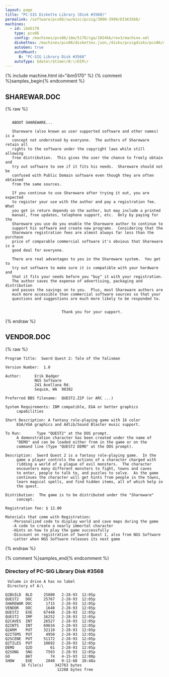 ```yaml
---
layout: page
title: "PC-SIG Diskette Library (Disk #3568)"
permalink: /software/pcx86/sw/misc/pcsig/3000-3999/DISK3568/
machines:
  - id: ibm5170
    type: pcx86
    config: /machines/pcx86/ibm/5170/cga/1024kb/rev3/machine.xml
    diskettes: /machines/pcx86/diskettes.json,/disks/pcsigdisks/pcx86/diskettes.json
    autoGen: true
    autoMount:
      B: "PC-SIG Library Disk #3568"
    autoType: $date\r$time\rB:\rDIR\r
---
```


{% include machine.html id="ibm5170" %}
{% comment %}samples_begin{% endcomment %}

## SHAREWAR.DOC

{% raw %}
```
   
   ABOUT SHAREWARE...
   
   Shareware (also known as user supported software and other names) is a
   concept not understood by everyone.  The authors of Shareware retain all
   rights to the software under the copyright laws while still allowing
   free distribution.  This gives the user the chance to freely obtain and
   try out software to see if it fits his needs.  Shareware should not be
   confused with Public Domain software even though they are often obtained
   from the same sources.
   
   If you continue to use Shareware after trying it out, you are expected
   to register your use with the author and pay a registration fee.  What
   you get in return depends on the author, but may include a printed
   manual, free updates, telephone support, etc.  Only by paying for the
   Shareware you use do you enable the Shareware author to continue to
   support his software and create new programs.  Considering that the
   Shareware registration fees are almost always far less than the purchase
   price of comparable commercial software it's obvious that Shareware is a
   good deal for everyone.
   
   There are real advantages to you in the Shareware system.  You get to
   try out software to make sure it is compatible with your hardware and
   that it fits your needs before you "buy" it with your registration.
   The author saves the expense of advertising, packaging and distribution
   and passes the savings on to you.  Plus, most Shareware authors are
   much more accessible than commercial software sources so that your
   questions and suggestions are much more likely to be responded to.
   

                         Thank you for your support.
```
{% endraw %}

## VENDOR.DOC

{% raw %}
```
Program Title:  Sword Quest 2: Tale of the Talisman

Version Number:  1.0

Author:      Erik Badger
             NGS Software
             241 Avellana Rd.
             Sequim, WA  98382

Preferred BBS filename:  QUEST2.ZIP (or ARC ...)

System Requirements: IBM compatible, EGA or better graphics
     capabilities

Short Description: A fantasy role-playing game with 16 color
     EGA/VGA graphics and Adlib/Sound Blaster music support.

To Run:       Type "QUEST2" at the DOS prompt.
     A demonstration character has been created under the name of
     "DEMO" and can be loaded either from in the game or on the
     command line (Type "QUEST2 DEMO" at the DOS prompt).

Description:  Sword Quest 2 is a fantasy role-playing game.  In the
     game a player controls the actions of a character charged with
     ridding a world of a plague of evil monsters.  The character
     encounters many different monsters to fight, towns and caves
     to enter, people to talk to, and puzzles to solve.  As the game
     continues the character will get hints from people in the towns,
     learn magical spells, and find hidden items, all of which help in
     the quest.

Distribution:  The game is to be distributed under the "Shareware"
     concept.

Registration fee: $ 12.00

Materials that come with Registration:
   -Personalized code to display world and cave maps during the game
   -A code to create a nearly immortal character
   -Hints on how to play the game successfully
   -Discount on registration of Sword Quest 1, also from NGS Software
   -Letter when NGS Software releases its next game
```
{% endraw %}

{% comment %}samples_end{% endcomment %}

### Directory of PC-SIG Library Disk #3568

     Volume in drive A has no label
     Directory of A:\

    Q2BUILD  BLD     25080   2-28-93  12:05p
    QUEST2   DOC     25767   2-28-93  12:05p
    SHAREWAR DOC      1715   2-28-93  12:05p
    VENDOR   DOC      1648   2-28-93  12:05p
    QUEST2   EXE     67448   2-28-93  12:05p
    QUEST2   IMP     16252   2-28-93  12:05p
    Q2CAVES  INT     26527   2-28-93  12:05p
    Q2INTS   INT     69634   2-28-93  12:05p
    Q2ARM    PUT     32110   2-28-93  12:05p
    Q2ITEMS  PUT      4950   2-28-93  12:05p
    Q2SCENE  PUT     51172   2-28-93  12:05p
    Q2TILES  PUT     10692   2-28-93  12:05p
    DEMO     Q2D        61   2-28-93  12:05p
    Q2SONG   SNG      7593   2-28-93  12:05p
    GO       BAT        74   4-15-93  12:00p
    SHOW     EXE      2040   9-12-88  10:48a
           16 file(s)     342763 bytes
                           12288 bytes free
